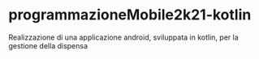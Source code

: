 # programmazioneMobile2k21-kotlin
Realizzazione di una applicazione android, sviluppata in kotlin, per la gestione della dispensa
